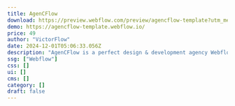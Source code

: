 ```yaml
---
title: AgenCFlow
download: https://preview.webflow.com/preview/agencflow-template?utm_medium=preview_link&utm_source=dashboard&utm_content=agencflow-template&preview=3d06a7bdb9190069cb27b7b78dfcd359&workflow=preview
demo: https://agencflow-template.webflow.io/
price: 49
author: "VictorFlow"
date: 2024-12-01T05:06:33.056Z
description: "AgenCFlow is a perfect design & development agency Webflow template. It suits web design, web development, digital marketing, startups, technology, IT solutions, UI/UX Design, freelancers, SEO, consulting, branding, and developers website."
ssg: ["Webflow"]
css: []
ui: []
cms: []
category: []
draft: false
---
```

